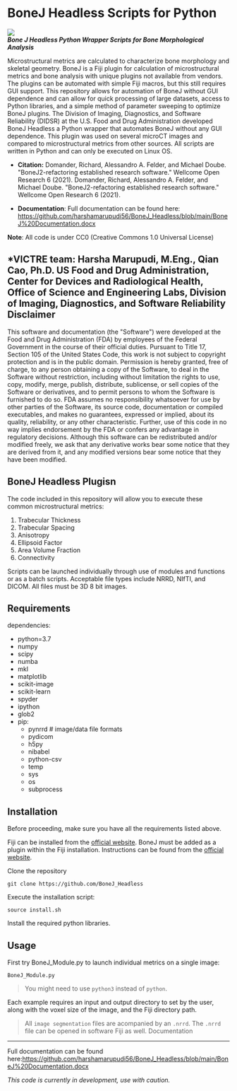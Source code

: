 
BoneJ Headless Scripts for Python 
===========
![](https://bonej.org/images/thickness.png)\
***Bone J Headless Python Wrapper Scripts for Bone Morphological Analysis***

Microstructural metrics are calculated to characterize bone morphology and skeletal geometry. BoneJ is a Fiji plugin for calculation of microstructural metrics and bone analysis with unique plugins not available from vendors. The plugins can be automated with simple Fiji macros, but this still requires GUI support. This repository allows for automation of BoneJ without GUI dependence and can allow for quick processing of large datasets, access to Python libraries, and a simple method of parameter sweeping to optimize BoneJ plugins. The Division of Imaging, Diagnostics, and Software Reliability (DIDSR) at the U.S. Food and Drug Administration developed BoneJ Headless a Python wrapper that automates BoneJ without any GUI dependence. This plugin was used on several microCT images and compared to microstructural metrics from other sources. All scripts are written in Python and can only be executed on Linux OS. 

* **Citation:** Domander, Richard, Alessandro A. Felder, and Michael Doube. "BoneJ2-refactoring established research software." Wellcome Open Research 6 (2021).
Domander, Richard, Alessandro A. Felder, and Michael Doube. "BoneJ2-refactoring established research software." Wellcome Open Research 6 (2021).


* **Documentation**: Full documentation can be found here: https://github.com/harshamarupudi56/BoneJ_Headless/blob/main/BoneJ%20Documentation.docx

**Note**: All code is under CC0 (Creative Commons 1.0 Universal License) 

*VICTRE team: Harsha Marupudi, M.Eng., Qian Cao, Ph.D. US Food and Drug Administration, Center for Devices and Radiological Health, Office of Science and Engineering Labs, Division of Imaging, Diagnostics, and Software Reliability
Disclaimer
----------

This software and documentation (the "Software") were developed at the Food and Drug Administration (FDA) by employees of the Federal Government in the course of their official duties. Pursuant to Title 17, Section 105 of the United States Code, this work is not subject to copyright protection and is in the public domain. Permission is hereby granted, free of charge, to any person obtaining a copy of the Software, to deal in the Software without restriction, including without limitation the rights to use, copy, modify, merge, publish, distribute, sublicense, or sell copies of the Software or derivatives, and to permit persons to whom the Software is furnished to do so. FDA assumes no responsibility whatsoever for use by other parties of the Software, its source code, documentation or compiled executables, and makes no guarantees, expressed or implied, about its quality, reliability, or any other characteristic. Further, use of this code in no way implies endorsement by the FDA or confers any advantage in regulatory decisions. Although this software can be redistributed and/or modified freely, we ask that any derivative works bear some notice that they are derived from it, and any modified versions bear some notice that they have been modified. 

BoneJ Headless Plugisn
-------------------
The code included in this repository will allow you to execute these common microstructural metrics:

1. Trabecular Thickness
2. Trabecular Spacing
3. Anisotropy
4. Ellipsoid Factor
5. Area Volume Fraction 
6. Connectivity

Scripts can be launched individually through use of modules and functions or as a batch scripts. Acceptable file types include NRRD, NIfTI, and DICOM. All files must be 3D 8 bit images. 

Requirements
------------
dependencies:
  - python=3.7
  - numpy
  - scipy
  - numba
  - mkl
  - matplotlib
  - scikit-image
  - scikit-learn
  - spyder
  - ipython
  - glob2
  - pip:
    - pynrrd # image/data file formats
    - pydicom
    - h5py
    - nibabel
    - python-csv
    - temp
    - sys
    - os
    - subprocess
  
Installation
------------

Before proceeding, make sure you have all the requirements listed above.

Fiji can be installed from the [official website](https://imagej.net/software/fiji/downloads). 
BoneJ must be added as a plugin within the Fiji installation. Instructions can be found from the [official website](https://imagej.net/plugins/bonej#installation).

Clone the repository 

`git clone https://github.com/BoneJ_Headless`

Execute the installation script:

`source install.sh`

Install the required python libraries. 

Usage
-----

First try BoneJ_Module.py to launch individual metrics on a single image:

`BoneJ_Module.py`

> You might need to use `python3` instead of `python`.

Each example requires an input and output directory to set by the user, along with the voxel size of the image, and the Fiji directory path. 

> All ``image segmentation`` files are acompanied by an ``.nrrd``. The ``.nrrd`` file can be opened in software Fiji as well. 
Documentation
-------------

Full documentation can be found here:https://github.com/harshamarupudi56/BoneJ_Headless/blob/main/BoneJ%20Documentation.docx

*This code is currently in development, use with caution.*
